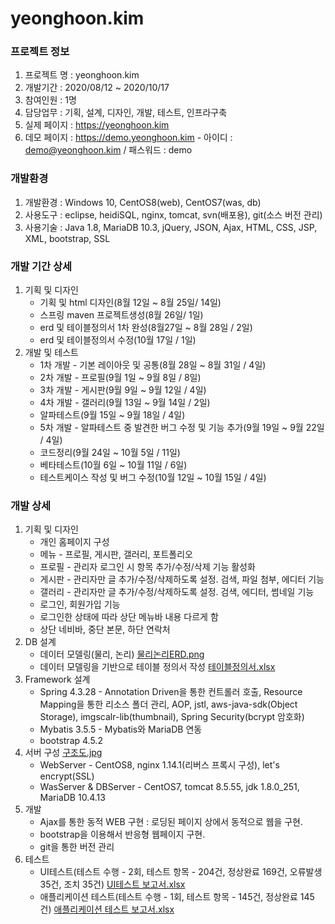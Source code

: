 # yeonghoon.kim


### 프로젝트 정보
1. 프로젝트 명 : yeonghoon.kim
2. 개발기간 : 2020/08/12 ~ 2020/10/17
3. 참여인원 : 1명
4. 담당업무 : 기획, 설계, 디자인, 개발, 테스트, 인프라구축
5. 실제 페이지 : https://yeonghoon.kim
5. 데모 페이지 : https://demo.yeonghoon.kim - 아이디 : demo@yeonghoon.kim / 패스워드 : demo


### 개발환경
1. 개발환경 : Windows 10, CentOS8(web), CentOS7(was, db)
2. 사용도구 : eclipse, heidiSQL, nginx, tomcat, svn(배포용), git(소스 버전 관리)
3. 사용기술 : Java 1.8, MariaDB 10.3, jQuery, JSON, Ajax, HTML, CSS, JSP, XML, bootstrap, SSL


### 개발 기간 상세
1. 기획 및 디자인
    + 기획 및 html 디자인(8월 12일 ~ 8월 25일/ 14일)
    + 스프링 maven 프로젝트생성(8월 26일/ 1일)
    + erd 및 테이블정의서 1차 완성(8월27일 ~ 8월 28일 / 2일)
    + erd 및 테이블정의서 수정(10월 17일 / 1일)
2. 개발 및 테스트
    + 1차 개발 - 기본 레이아웃 및 공통(8월 28일 ~ 8월 31일 / 4일)
    + 2차 개발 - 프로필(9월 1일 ~ 9월 8일 / 8일)
    + 3차 개발 - 게시판(9월 9일 ~ 9월 12일 / 4일)
    + 4차 개발 - 갤러리(9월 13일 ~ 9월 14일 / 2일)
    +  알파테스트(9월 15일 ~ 9월 18일 / 4일)
    + 5차 개발 - 알파테스트 중 발견한 버그 수정 및 기능 추가(9월 19일 ~ 9월 22일 / 4일)
    + 코드정리(9월 24일 ~ 10월 5일 / 11일)
    + 베타테스트(10월 6일 ~ 10월 11일 / 6일)
    + 테스트케이스 작성 및 버그 수정(10월 12일 ~ 10월 15일 / 4일)


### 개발 상세
1. 기획 및 디자인
    + 개인 홈페이지 구성
    + 메뉴 - 프로필, 게시판, 갤러리, 포트폴리오
    + 프로필 - 관리자 로그인 시 항목 추가/수정/삭제 기능 활성화
    + 게시판 - 관리자만 글 추가/수정/삭제하도록 설정. 검색, 파일 첨부, 에디터 기능
    + 갤러리 - 관리자만 글 추가/수정/삭제하도록 설정. 검색, 에디터, 썸네일 기능
    + 로그인, 회원가입 기능
    + 로그인한 상태에 따라 상단 메뉴바 내용 다르게 함
    + 상단 네비바, 중단 본문, 하단 연락처
2. DB 설계
    + 데이터 모델링(물리, 논리) [
물리논리ERD.png](https://github.com/kimyeonghoon/yeonghoon.kim/blob/master/03.%20erd%20%EB%B0%8F%20%ED%85%8C%EC%9D%B4%EB%B8%94%EC%A0%95%EC%9D%98%EC%84%9C/%EB%AC%BC%EB%A6%AC%EB%85%BC%EB%A6%ACERD.png)
    + 데이터 모델링을 기반으로 테이블 정의서 작성 [테이블정의서.xlsx](https://github.com/kimyeonghoon/yeonghoon.kim/blob/master/03.%20erd%20%EB%B0%8F%20%ED%85%8C%EC%9D%B4%EB%B8%94%EC%A0%95%EC%9D%98%EC%84%9C/%ED%85%8C%EC%9D%B4%EB%B8%94%EC%A0%95%EC%9D%98%EC%84%9C.xlsx)
3. Framework 설계
    + Spring 4.3.28 - Annotation Driven을 통한 컨트롤러 호출, Resource Mapping을 통한 리소스 폴더 관리, AOP, jstl, aws-java-sdk(Object Storage), imgscalr-lib(thumbnail), Spring Security(bcrypt 암호화)
    + Mybatis 3.5.5 - Mybatis와 MariaDB 연동
    + bootstrap 4.5.2
4. 서버 구성 [구조도.jpg](https://raw.githubusercontent.com/kimyeonghoon/yeonghoon.kim/master/01.%20%EA%B8%B0%ED%9A%8D/%EA%B5%AC%EC%A1%B0%EB%8F%84.JPG)
    + WebServer - CentOS8, nginx 1.14.1(리버스 프록시 구성), let's encrypt(SSL)
    + WasServer & DBServer - CentOS7, tomcat 8.5.55, jdk 1.8.0_251, MariaDB 10.4.13
5. 개발
    + Ajax를 통한 동적 WEB 구현 : 로딩된 페이지 상에서 동적으로 웹을 구현.
    + bootstrap을 이용해서 반응형 웹페이지 구현.
    + git을 통한 버전 관리
6. 테스트
    + UI테스트(테스트 수행 - 2회, 테스트 항목 - 204건, 정상완료 169건, 오류발생 35건, 조치 35건)
    [UI테스트 보고서.xlsx](https://github.com/kimyeonghoon/yeonghoon.kim/blob/master/05.%20%ED%85%8C%EC%8A%A4%ED%8A%B8%EC%BC%80%EC%9D%B4%EC%8A%A4/UI%ED%85%8C%EC%8A%A4%ED%8A%B8%20%EB%B3%B4%EA%B3%A0%EC%84%9C.xlsx)
    + 애플리케이션 테스트(테스트 수행 - 1회, 테스트 항목 - 145건, 정상완료 145건)
    [애플리케이션 테스트 보고서.xlsx](https://github.com/kimyeonghoon/yeonghoon.kim/blob/master/05.%20%ED%85%8C%EC%8A%A4%ED%8A%B8%EC%BC%80%EC%9D%B4%EC%8A%A4/%EC%95%A0%ED%94%8C%EB%A6%AC%EC%BC%80%EC%9D%B4%EC%85%98%20%ED%85%8C%EC%8A%A4%ED%8A%B8%20%EB%B3%B4%EA%B3%A0%EC%84%9C.xlsx)
